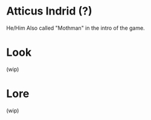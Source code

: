 # Atticus Indrid (?)
He/Him
Also called "Mothman" in the intro of the game.

# Look
(wip)

# Lore
(wip)
